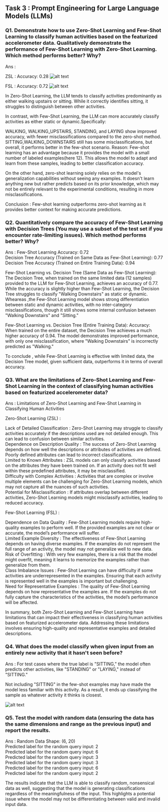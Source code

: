 ## Task 3 : Prompt Engineering for Large Language Models (LLMs)

### Q1. Demonstrate how to use Zero-Shot Learning and Few-Shot Learning to classify human activities based on the featurized accelerometer data. Qualitatively demonstrate the performance of Few-Shot Learning with Zero-Shot Learning. Which method performs better? Why? 
Ans :

ZSL : Accuracy: 0.28
![alt text](./images/image-13.png)

FSL : Accuracy: 0.72
![alt text](./images/image-14.png)

In Zero-Shot Learning, the LLM tends to classify activities predominantly as either walking upstairs or sitting. While it correctly identifies sitting, it struggles to distinguish between other activities.

In contrast, with Few-Shot Learning, the LLM can more accurately classify activities as either static or dynamic.Specifically:

WALKING, WALKING_UPSTAIRS, STANDING, and LAYING show improved accuracy, with fewer misclassifications compared to the zero-shot method.
SITTING,WALKING_DOWNSTAIRS still has some misclassifications, but overall, it performs better in the few-shot scenario.
Reason: Few-shot learning has an advantage because it provides the model with a small number of labeled examples(here 12). This allows the model to adapt and learn from these samples, leading to better classification accuracy.

On the other hand, zero-shot learning solely relies on the model's generalization capabilities without seeing any examples. It doesn't learn anything new but rather predicts based on its prior knowledge, which may not be entirely relevant to the experimental conditions, resulting in more misclassifications.

Conclusion : Few-shot learning outperforms zero-shot learning as it provides better context for making accurate predictions.



### Q2. Quantitatively compare the accuracy of Few-Shot Learning with Decision Trees (You may use a subset of the test set if you encounter rate-limiting issues). Which method performs better? Why?
Ans : 
Few-Shot Learning Accuracy: 0.72  
Decision Tree Accuracy (Trained on Same Data as Few-Shot Learning): 0.77   
Decision Tree Accuracy (Trained on Entire Training Data): 0.94  

Few-Shot Learning vs. Decision Tree (Same Data as Few-Shot Learning):  
The Decision Tree, when trained on the same limited data (12 samples) provided to the LLM for Few-Shot Learning, achieves an accuracy of 0.77. While the accuracy is slightly higher than Few-Shot Learning, the Decision Tree struggles to classify "Walking Downstairs" as static or dynamic.   
Wheareas ,the Few-Shot Learning model shows strong differentiation between static and dynamic activities, with no inter-category misclassifications, though it still shows some internal confusion between "Walking Downstairs" and "Sitting."

Few-Shot Learning vs. Decision Tree (Entire Training Data):
Accuracy: When trained on the entire dataset, the Decision Tree achieves a much higher accuracy of 0.94. The model demonstrates improved performance, with only one misclassification, where "Walking Downstairs" is incorrectly predicted as "Walking."

To conclude , while Few-Shot Learning is effective with limited data, the Decision Tree model, given sufficient data, outperforms it in terms of overall accuracy.



### Q3. What are the limitations of Zero-Shot Learning and Few-Shot Learning in the context of classifying human activities based on featurized accelerometer data?  
Ans :  Limitations of Zero-Shot Learning and Few-Shot Learning in Classifying Human Activities
 
Zero-Shot Learning (ZSL) :

Lack of Detailed Classification : Zero-Shot Learning may struggle to classify activities accurately if the descriptions used are not detailed enough. This can lead to confusion between similar activities.   
Dependence on Description Quality : The success of Zero-Shot Learning depends on how well the descriptions or attributes of activities are defined. Poorly defined attributes can lead to incorrect classifications.   
Limited to Known Attributes : ZSL models can only classify activities based on the attributes they have been trained on. If an activity does not fit well within these predefined attributes, it may be misclassified.   
Difficulty with Complex Activities : Activities that are complex or involve multiple elements can be challenging for Zero-Shot Learning models, which may not capture all the nuances of such activities.   
Potential for Misclassification : If attributes overlap between different activities, Zero-Shot Learning models might misclassify activities, leading to reduced accuracy.

Few-Shot Learning (FSL) :

Dependence on Data Quality : Few-Shot Learning models require high-quality examples to perform well. If the provided examples are not clear or accurate, the model’s performance will suffer.   
Limited Example Diversity : The effectiveness of Few-Shot Learning depends on having diverse examples. If the examples do not represent the full range of an activity, the model may not generalize well to new data.   
Risk of Overfitting : With very few examples, there is a risk that the model might overfit, meaning it learns to memorize the examples rather than generalize from them.  
Class Imbalance Issues : Few-Shot Learning can have difficulty if some activities are underrepresented in the examples. Ensuring that each activity is represented well in the examples is important but challenging.  
Need for Representative Examples : The quality of Few-Shot Learning depends on how representative the examples are. If the examples do not fully capture the characteristics of the activities, the model’s performance will be affected.

In summary, both Zero-Shot Learning and Few-Shot Learning have limitations that can impact their effectiveness in classifying human activities based on featurized accelerometer data. Addressing these limitations involves ensuring high-quality and representative examples and detailed descriptions.


### Q4. What does the model classify when given input from an entirely new activity that it hasn't seen before? 
Ans : For test cases where the true label is "SITTING," the model often predicts other activities, like "STANDING" or "LAYING," instead of "SITTING."

Not including "SITTING" in the few-shot examples may have made the model less familiar with this activity. As a result, it ends up classifying the sample as whatever activity it thinks is closest.

![alt text](./images/image-15.png)



### Q5. Test the model with random data (ensuring the data has the same dimensions and range as the previous input) and report the results. 
Ans : 
Random Data Shape:  (6, 20)   
Predicted label for the random query input: 2  
Predicted label for the random query input: 6  
Predicted label for the random query input: 3  
Predicted label for the random query input: 3  
Predicted label for the random query input: 6  
Predicted label for the random query input: 2

The results indicate that the LLM is able to classify random, nonsensical data as well, suggesting that the model is generating classifications regardless of the meaningfulness of the input. This highlights a potential issue where the model may not be differentiating between valid and invalid input data.